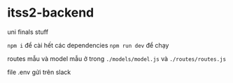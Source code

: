 
# itss2-backend
uni finals stuff

`npm i` để cài hết các dependencies
`npm run dev` để chạy

routes mẫu và model mẫu ở trong `./models/model.js` và `./routes/routes.js`

file .env gửi trên slack